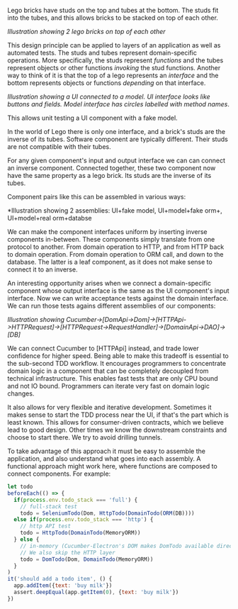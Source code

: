 Lego bricks have studs on the top and tubes at the bottom. The studs fit into the tubes, and this allows bricks to be stacked on top of each other.

*Illustration showing 2 lego bricks on top of each other*

This design principle can be applied to layers of an application as well as automated tests. The studs and tubes represent domain-specific operations. More specifically, the studs represent *functions* and the tubes represent objects or other functions *invoking* the stud functions. Another way to think of it is that the top of a lego represents an *interface* and the bottom represents objects or functions *depending* on that interface.

*Illustration showing a UI connected to a model. UI interface looks like buttons and fields. Model interface has circles labelled with method names*.

This allows unit testing a UI component with a fake model. 

In the world of Lego there is only one interface, and a brick's studs are the inverse of its tubes. Software component are typically different. Their studs are not compatible with their tubes.

For any given component's input and output interface we can can connect an inverse component. Connected together, these two component now have the same property as a lego brick. Its studs are the inverse of its tubes.

Component pairs like this can be assembled in various ways:

*Illustration showing 2 assemblies: UI+fake model, UI+model+fake orm+, UI+model+real orm+databse

We can make the component interfaces uniform by inserting inverse components in-between. These components simply translate from one protocol to another. From domain operation to HTTP, and from HTTP back to domain operation. From domain operation to ORM call, and down to the database. The latter is a leaf component, as it does not make sense to connect it to an inverse.

An interesting opportunity arises when we connect a domain-specific component whose output interface is the same as the UI component's input interface. Now we can write acceptance tests against the domain interface. We can run those tests agains different assemblies of our components:

*Illustration showing Cucumber->[DomApi->Dom]->[HTTPApi->HTTPRequest]->[HTTPRequest->RequestHandler]->[DomainApi->DAO]->[DB]*

We can connect Cucumber to [HTTPApi] instead, and trade lower confidence for higher speed. Being able to make this tradeoff
is essential to the sub-second TDD workflow. It encourages programmers to concentrate domain logic in a component that can be completely decoupled from technical infrastructure. This enables fast tests that are only CPU bound and not IO bound. Programmers can iterate very fast on domain logic changes.

It also allows for very flexible and iterative development. Sometimes it makes sense to start the TDD process near the UI, if that's the part which is least known. This allows for consumer-driven contracts, which we believe lead to good design.
Other times we know the downstream constraints and choose to start there. We try to avoid drilling tunnels.

To take advantage of this approach it must be easy to assemble the application, and also understand what goes into each assembly. A functional approach might work here, where functions are composed to connect components. For example:

```javascript
let todo
beforeEach(() => {
  if(process.env.todo_stack === 'full') {
    // full-stack test
    todo = SeleniumTodo(Dom, HttpTodo(DomainTodo(ORM(DB))))
  else if(process.env.todo_stack === 'http') {
    // http API test
    todo = HttpTodo(DomainTodo(MemoryORM))
  } else {
    // in-memory (Cucumber-Electron's DOM makes DomTodo available directly)
    // We also skip the HTTP layer
    todo = DomTodo(Dom, DomainTodo(MemoryORM))
  }
)
it('should add a todo item', () {
  app.addItem({text: 'buy milk'})
  assert.deepEqual(app.getItem(0), {text: 'buy milk'})
})
```
